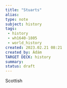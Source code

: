 ```yaml
---
title: "Stuarts"
alias: 
type: note
subject: history
tags:
 - history
 - wh1640-1805
 - world_history
created: 2023.02.21 08:21
created_by: Ádám
TARGET DECK: history
summary: 
status: draft 
---
```

Scottish